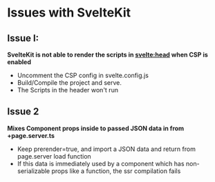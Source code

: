 # Issues with SvelteKit


## Issue I:

**SvelteKit is not able to render the scripts in <svelte:head> when CSP is enabled**

- Uncomment the CSP config in svelte.config.js
- Build/Compile the project and serve.
- The Scripts in the header won't run

## Issue 2

**Mixes Component props inside to passed JSON data in from +page.server.ts**

- Keep prerender=true, and import a JSON data and return from page.server load function
- If this data is immediately used by a component which has non-serializable props like a function,
  the ssr compilation fails

